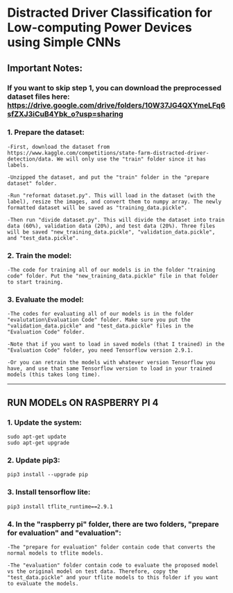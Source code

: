 # Distracted Driver Classification for Low-computing Power Devices using Simple CNNs

## Important Notes:

### If you want to skip step 1, you can download the preprocessed dataset files here: https://drive.google.com/drive/folders/10W37JG4QXYmeLFq6sfZXJ3iCuB4Ybk_o?usp=sharing

### 1. Prepare the dataset:

	-First, download the dataset from https://www.kaggle.com/competitions/state-farm-distracted-driver-detection/data. We will only use the "train" folder since it has labels.

	-Unzipped the dataset, and put the "train" folder in the "prepare dataset" folder.

	-Run "reformat dataset.py". This will load in the dataset (with the label), resize the images, and convert them to numpy array. The newly formatted dataset will be saved as "training_data.pickle".

	-Then run "divide dataset.py". This will divide the dataset into train data (60%), validation data (20%), and test data (20%). Three files will be saved "new_training_data.pickle", "validation_data.pickle", and "test_data.pickle".



### 2. Train the model:

	-The code for training all of our models is in the folder "training code" folder. Put the "new_training_data.pickle" file in that folder to start training.

### 3. Evaluate the model:
	
	-The codes for evaluating all of our models is in the folder "evalutation\Evaluation Code" folder. Make sure you put the "validation_data.pickle" and "test_data.pickle" files in the "Evaluation Code" folder.

	-Note that if you want to load in saved models (that I trained) in the "Evaluation Code" folder, you need Tensorflow version 2.9.1.

	-Or you can retrain the models with whatever version Tensorflow you have, and use that same Tensorflow version to load in your trained models (this takes long time).

----------------------------------------------------------------------------------------------------------------------------------

## RUN MODELs ON RASPBERRY PI 4


### 1. Update the system:
	sudo apt-get update
	sudo apt-get upgrade
   
### 2. Update pip3:
	pip3 install --upgrade pip
   
### 3. Install tensorflow lite:
	pip3 install tflite_runtime==2.9.1

### 4. In the "raspberry pi" folder, there are two folders, "prepare for evaluation" and "evaluation":
	-The "prepare for evaluation" folder contain code that converts the normal models to tflite models.
   
	-The "evaluation" folder contain code to evaluate the proposed model vs the original model on test data. Therefore, copy the "test_data.pickle" and your tflite models to this folder if you want to evaluate the models.
   
